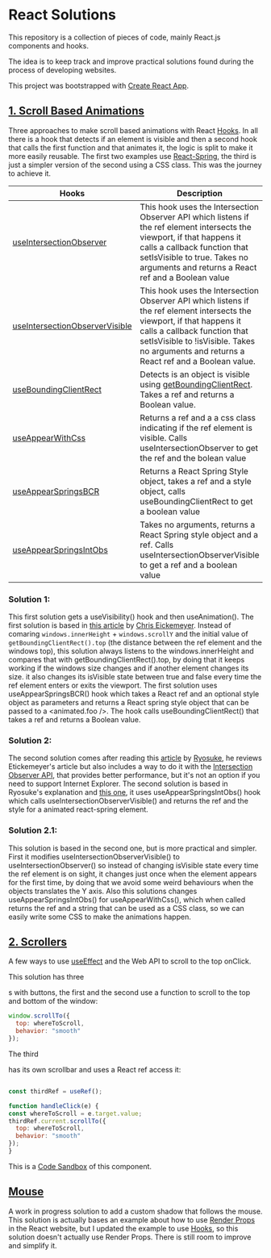 # React Solutions

This repository is a collection of pieces of code, mainly React.js components and hooks.

The idea is to keep track and improve practical solutions found during the process of developing websites.

This project was bootstrapped with [Create React App](https://github.com/facebook/create-react-app).

## [1. Scroll Based Animations](/src/Components/AppearOnScroll)

Three approaches to make scroll based animations with React [Hooks](https://reactjs.org/docs/hooks-intro.html). In all there is a hook that detects if an element is visible and then a second hook that calls the first function and that animates it, the logic is split to make it more easily reusable. The first two examples use [React-Spring](https://react-spring.io/), the third is just a simpler version of the second using a CSS class. This was the journey to achieve it.



| Hooks                           | Description   |
|--------------------------       | -------------|
|[useIntersectionObserver ](/src/Components/Hooks/useIntersectionObserver.jsx)      |This hook uses the Intersection Observer API which listens if the ref element intersects the viewport, if that happens it calls a callback function that setIsVisible to true. Takes no arguments and returns a React ref and a Boolean value |
|[useIntersectionObserverVisible](/src/Components/Hooks/useIntersectionObserver.jsx)  |This hook uses the Intersection Observer API which listens if the ref element intersects the viewport, if that happens it calls a callback function that setIsVisible to !isVisible. Takes no arguments and returns a React ref and a Boolean value. |
|[useBoundingClientRect](/src/Components/Hooks/useBoundingClientRect.jsx)       |Detects is an object is visible using [getBoundingClientRect](https://developer.mozilla.org/en-US/docs/Web/API/Element/getBoundingClientRect). Takes a ref and returns a Boolean value. |
|[useAppearWithCss](/src/Components/Hooks/IntObsWithCss.jsx)                |Returns a ref and a a css class indicating if the ref element is visible. Calls useIntersectionObserver to get the ref and the bolean value|
|[useAppearSpringsBCR](/src/Components/Hooks/AppearWithSprings.jsx)           |Returns a React Spring Style object, takes a ref and a style object, calls useBoundingClientRect to get a boolean value |
|[useAppearSpringsIntObs](/src/Components/Hooks/AppearWithSprings.jsx)          |Takes no arguments, returns a React Spring style object and a ref. Calls useIntersectionObserverVisible to get a ref and a boolean value |

### Solution 1:
This first solution gets a  useVisibility() hook and then useAnimation().
The first solution is based in [this article](https://dev.to/chriseickemeyergh/building-custom-scroll-animations-using-react-hooks-4h6f) by [Chris Eickemeyer](https://dev.to/chriseickemeyergh). Instead of comaring ```windows.innerHeight``` + ```windows.scrollY``` and the initial value of ```getBoundingClientRect().top``` (the distance between the ref element and the windows top), this solution always listens to the windows.innerHeight and compares that with getBoundingClientRect().top, by doing that it keeps working if the windows size changes and if another element changes its size. it also changes its isVisible state between true and false every time the ref element enters or exits the viewport.
The first solution uses useAppearSpringsBCR() hook which takes a React ref and an optional style object as parameters and returns a React spring style object that can be passed to a <animated.foo />. The hook calls useBoundingClientRect() that takes a ref and returns a Boolean value.

### Solution 2:
The second solution comes after reading this [article](https://whoisryosuke.com/blog/2020/handling-scroll-based-animations-in-react/) by [Ryosuke](https://twitter.com/whoisryosuke), he reviews Etickemeyer's article but also includes a way to do it with the [Intersection Observer API](https://developer.mozilla.org/en-US/docs/Web/API/Intersection_Observer_API), that provides better performance, but it's not an option if you need to support Internet Explorer. The second solution is based in Ryosuke's explanation and [this one](https://dev.to/producthackers/intersection-observer-using-react-49ko), it uses useAppearSpringsIntObs() hook which calls useIntersectionObserverVisible() and returns the ref and the style for a animated react-spring element.

### Solution 2.1:
This solution is based in the second one, but is more practical and simpler. First it modifies useIntersectionObserverVisible() to useIntersectionObserver() so instead of changing isVisible state every time the ref element is on sight, it changes just once when the element appears for the first time, by doing that we avoid some weird behaviours when the objects translates the Y axis. Also this solutions changes useAppearSpringsIntObs() for useAppearWithCss(), which when called returns the ref and a string that can be used as a CSS class, so we can easily write some CSS to make the animations happen.


## [2. Scrollers](/src/Components/Scrollers)

A few ways to use [useEffect](https://reactjs.org/docs/hooks-effect.html) and the Web API to scroll to the top onClick.

This solution has three <div>s with buttons, the first and the second use a function to scroll to the top and bottom of the window:

```javascript
window.scrollTo({
  top: whereToScroll,
  behavior: "smooth"
});
```

The third <div> has its own scrollbar and uses a React ref access it:

```javascript

const thirdRef = useRef();

function handleClick(e) {
const whereToScroll = e.target.value;
thirdRef.current.scrollTo({
  top: whereToScroll,
  behavior: "smooth"
});
}
```

This is a [Code Sandbox](https://codesandbox.io/s/scrollers-865zb) of this component.

## [Mouse](/src/Components/Scrollers)

A work in progress solution to add a custom shadow that follows the mouse. This solution is actually bases an example about how to use [Render Props](https://reactjs.org/docs/render-props.html) in the React website, but I updated the example to use [Hooks](https://reactjs.org/docs/hooks-intro.html), so this solution doesn't actually use Render Props. There is still room to improve and simplify it.
